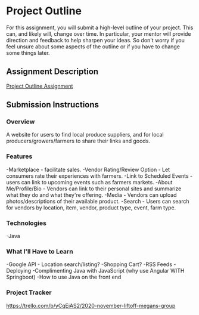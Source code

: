 # Project Outline
For this assignment, you will submit a high-level outline of your project. This can, and likely will, change over time. In particular, your mentor will provide direction and feedback to help sharpen your ideas. So don't worry if you feel unsure about some aspects of the outline or if you have to change some things later.

## Assignment Description
[Project Outline Assignment](https://education.launchcode.org/liftoff/modules/assignments/project-outline)

## Submission Instructions

### Overview
A website for users to find local produce suppliers, and for local producers/growers/farmers to share their links and goods. 
### Features
-Marketplace - facilitate sales.
-Vendor Rating/Review Option - Let consumers rate their experiences with farmers.
-Link to Scheduled Events - users can link to upcoming events such as farmers markets.
-About Me/Profile/Bio - Vendors can link to their personal sites and summarize what they do and what they're offering.
-Media - Vendors can upload photos/descriptions of their available product.
-Search - Users can search for vendors by location, item, vendor, product type, event, farm type.
### Technologies
-Java
### What I'll Have to Learn
-Google API - Location search/listing?
-Shopping Cart?
-RSS Feeds
-Deploying
-Complimenting Java with JavaScript (why use Angular WITH Springboot)
-How to use Java on the front end
### Project Tracker
https://trello.com/b/yCqEiAS2/2020-november-liftoff-megans-group
